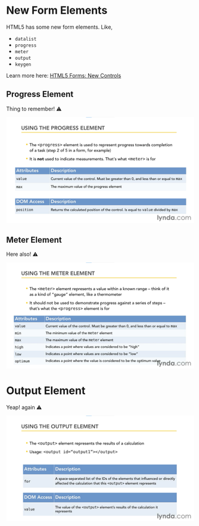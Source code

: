 # New Form Elements

HTML5 has some new form elements. Like,
- `datalist`
- `progress`
- `meter`
- `output`
- `keygen`

Learn more here: [HTML5 Forms: New Controls](https://www.sitepoint.com/html5-forms-new-controls/)

## Progress Element

Thing to remember! ⚠

![Using the progress element](img/progress_element.png)


## Meter Element

Here also! ⚠

![Using the meter element](img/meter_element.png)


# Output Element

Yeap! again ⚠

![Using the output element](img/output_element.png)


